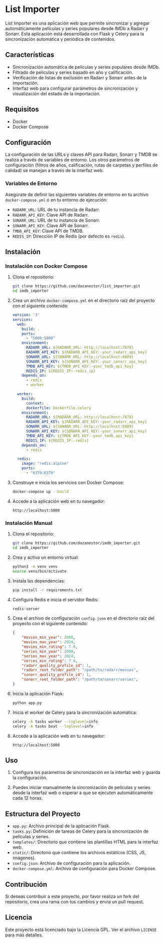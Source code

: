 # List Importer

List Importer es una aplicación web que permite sincronizar y agregar automáticamente películas y series populares desde IMDb a Radarr y Sonarr. Esta aplicación está desarrollada con Flask y Celery para la sincronización automática y periódica de contenidos.

## Características

- Sincronización automática de películas y series populares desde IMDb.
- Filtrado de películas y series basado en año y calificación.
- Verificación de listas de exclusión en Radarr y Sonarr antes de la importación.
- Interfaz web para configurar parámetros de sincronización y visualización del estado de la importación.

## Requisitos

- Docker
- Docker Compose

## Configuración

La configuración de las URLs y claves API para Radarr, Sonarr y TMDB se realiza a través de variables de entorno. Los otros parámetros de configuración (filtros de años, calificación, rutas de carpetas y perfiles de calidad) se manejan a través de la interfaz web.

### Variables de Entorno

Asegúrate de definir las siguientes variables de entorno en tu archivo `docker-compose.yml` o en tu entorno de ejecución:

- `RADARR_URL`: URL de tu instancia de Radarr.
- `RADARR_API_KEY`: Clave API de Radarr.
- `SONARR_URL`: URL de tu instancia de Sonarr.
- `SONARR_API_KEY`: Clave API de Sonarr.
- `TMDB_API_KEY`: Clave API de TMDB.
- `REDIS_IP`: Dirección IP de Redis (por defecto es `redis`).
## Instalación

### Instalación con Docker Compose

1. Clona el repositorio:

    ```bash
    git clone https://github.com/dazanestor/list_importer.git
    cd imdb_importer
    ```

2. Crea un archivo `docker-compose.yml` en el directorio raíz del proyecto con el siguiente contenido:

    ```yaml
    version: '3'
    services:
      web:
        build: .
        ports:
          - "5000:5000"
        environment:
          RADARR_URL: ${RADARR_URL:-http://localhost:7878}
          RADARR_API_KEY: ${RADARR_API_KEY:-your_radarr_api_key}
          SONARR_URL: ${SONARR_URL:-http://localhost:8989}
          SONARR_API_KEY: ${SONARR_API_KEY:-your_sonarr_api_key}
          TMDB_API_KEY: ${TMDB_API_KEY:-your_tmdb_api_key}
          REDIS_IP: ${REDIS_IP:-redis_ip}
        depends_on:
          - redis
          - worker

      worker:
        build:
          context: .
          dockerfile: Dockerfile.celery
        environment:
          RADARR_URL: ${RADARR_URL:-http://localhost:7878}
          RADARR_API_KEY: ${RADARR_API_KEY:-your_radarr_api_key}
          SONARR_URL: ${SONARR_URL:-http://localhost:8989}
          SONARR_API_KEY: ${SONARR_API_KEY:-your_sonarr_api_key}
          TMDB_API_KEY: ${TMDB_API_KEY:-your_tmdb_api_key}
          REDIS_IP: ${REDIS_IP:-redis}
        depends_on:
          - redis
    
      redis:
        image: "redis:alpine"
        ports:
          - "6379:6379"
    ```

3. Construye e inicia los servicios con Docker Compose:

    ```bash
    docker-compose up --build
    ```

4. Accede a la aplicación web en tu navegador:

    ```
    http://localhost:5000
    ```

### Instalación Manual

1. Clona el repositorio:

    ```bash
    git clone https://github.com/dazanestor/imdb_importer.git
    cd imdb_importer
    ```

2. Crea y activa un entorno virtual:

    ```bash
    python3 -m venv venv
    source venv/bin/activate
    ```

3. Instala las dependencias:

    ```bash
    pip install -r requirements.txt
    ```

4. Configura Redis e inicia el servidor Redis:

    ```bash
    redis-server
    ```

5. Crea el archivo de configuración `config.json` en el directorio raíz del proyecto con el siguiente contenido:

    ```json
    {
        "movies_min_year": 2000,
        "movies_max_year": 2024,
        "movies_min_rating": 7.0,
        "series_min_year": 2000,
        "series_max_year": 2024,
        "series_min_rating": 7.0,
        "radarr_quality_profile_id": 1,
        "radarr_root_folder_path": "/path/to/radarr/movies",
        "sonarr_quality_profile_id": 1,
        "sonarr_root_folder_path": "/path/to/sonarr/series",
    }
    ```

6. Inicia la aplicación Flask:

    ```bash
    python app.py
    ```

7. Inicia el worker de Celery para la sincronización automática:

    ```bash
    celery -A tasks worker --loglevel=info
    celery -A tasks beat --loglevel=info
    ```

8. Accede a la aplicación web en tu navegador:

    ```
    http://localhost:5000
    ```

## Uso

1. Configura los parámetros de sincronización en la interfaz web y guarda la configuración.

2. Puedes iniciar manualmente la sincronización de películas y series desde la interfaz web o esperar a que se ejecuten automáticamente cada 12 horas.

## Estructura del Proyecto

- `app.py`: Archivo principal de la aplicación Flask.
- `tasks.py`: Definición de tareas de Celery para la sincronización de películas y series.
- `templates/`: Directorio que contiene las plantillas HTML para la interfaz web.
- `static/`: Directorio que contiene los archivos estáticos (CSS, JS, imágenes).
- `config.json`: Archivo de configuración para la aplicación.
- `docker-compose.yml`: Archivo de configuración para Docker Compose.

## Contribución

Si deseas contribuir a este proyecto, por favor realiza un fork del repositorio, crea una rama con tus cambios y envía un pull request.

## Licencia

Este proyecto está licenciado bajo la Licencia GPL. Ver el archivo `LICENSE` para más detalles.
